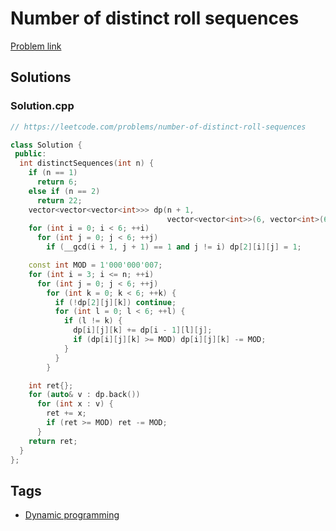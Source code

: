 # Number of distinct roll sequences

[Problem link](https://leetcode.com/problems/number-of-distinct-roll-sequences)

## Solutions


### Solution.cpp
```cpp
// https://leetcode.com/problems/number-of-distinct-roll-sequences

class Solution {
 public:
  int distinctSequences(int n) {
    if (n == 1)
      return 6;
    else if (n == 2)
      return 22;
    vector<vector<vector<int>>> dp(n + 1,
                                   vector<vector<int>>(6, vector<int>(6)));
    for (int i = 0; i < 6; ++i)
      for (int j = 0; j < 6; ++j)
        if (__gcd(i + 1, j + 1) == 1 and j != i) dp[2][i][j] = 1;

    const int MOD = 1'000'000'007;
    for (int i = 3; i <= n; ++i)
      for (int j = 0; j < 6; ++j)
        for (int k = 0; k < 6; ++k) {
          if (!dp[2][j][k]) continue;
          for (int l = 0; l < 6; ++l) {
            if (l != k) {
              dp[i][j][k] += dp[i - 1][l][j];
              if (dp[i][j][k] >= MOD) dp[i][j][k] -= MOD;
            }
          }
        }

    int ret{};
    for (auto& v : dp.back())
      for (int x : v) {
        ret += x;
        if (ret >= MOD) ret -= MOD;
      }
    return ret;
  }
};
```
## Tags

* [Dynamic programming](/README.md#Dynamic_programming)

